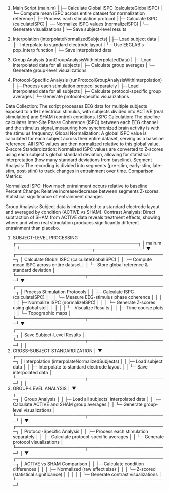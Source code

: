 1. Main Script (main.m)
   |
   ├─ Calculate Global ISPC (calculateGlobalISPC)
   |  └─ Compute mean ISPC across entire dataset for normalization reference
   |
   ├─ Process each stimulation protocol
   |  ├─ Calculate ISPC (calculateISPC)
   |  ├─ Normalize ISPC values (normalizeISPC)
   |  └─ Generate visualizations
   |
   └─ Save subject-level results
      
2. Interpolation (interpolateNormalizedSubjects)
   |
   ├─ Load subject data
   |
   ├─ Interpolate to standard electrode layout
   |  └─ Use EEGLAB's pop_interp function
   |
   └─ Save interpolated data

3. Group Analysis (runGroupAnalysisWithInterpolatedData)
   |
   ├─ Load interpolated data for all subjects
   |
   ├─ Calculate group averages
   |
   └─ Generate group-level visualizations

4. Protocol-Specific Analysis (runProtocolGroupAnalysisWithInterpolation)
   |
   ├─ Process each stimulation protocol separately
   |
   ├─ Load interpolated data for all subjects
   |
   ├─ Calculate protocol-specific group averages
   |
   └─ Generate protocol-specific visualizations


Data Collection: The script processes EEG data for multiple subjects exposed to a 1Hz electrical stimulus, with subjects divided into ACTIVE (real stimulation) and SHAM (control) conditions.
ISPC Calculation: The pipeline calculates Inter-Site Phase Coherence (ISPC) between each EEG channel and the stimulus signal, measuring how synchronized brain activity is with the stimulus frequency.
Global Normalization: A global ISPC value is calculated for each subject across their entire dataset, serving as a baseline reference. All ISPC values are then normalized relative to this global value.
Z-score Standardization: Normalized ISPC values are converted to Z-scores using each subject's global standard deviation, allowing for statistical interpretation (how many standard deviations from baseline).
Segment Analysis: The recording is divided into segments (pre-stim, early-stim, late-stim, post-stim) to track changes in entrainment over time.
Comparison Metrics:

Normalized ISPC: How much entrainment occurs relative to baseline
Percent Change: Relative increase/decrease between segments
Z-scores: Statistical significance of entrainment changes


Group Analysis: Subject data is interpolated to a standard electrode layout and averaged by condition (ACTIVE vs SHAM).
Contrast Analysis: Direct subtraction of SHAM from ACTIVE data reveals treatment effects, showing where and when real stimulation produces significantly different entrainment than placebo.


1. SUBJECT-LEVEL PROCESSING
   ┌───────────────────────────────────────┐
   │            main.m                     │
   └───────────────────────┬───────────────┘
                           ▼
   ┌────────────────────────────────────────────────┐
   │ Calculate Global ISPC (calculateGlobalISPC)    │
   │ ├─ Compute mean ISPC across entire dataset     │
   │ └─ Store global reference & standard deviation │
   └──────────────────────┬─────────────────────────┘
                          ▼
   ┌────────────────────────────────────────────────┐
   │ Process Stimulation Protocols                  │
   │ ├─ Calculate ISPC (calculateISPC)              │
   │ │  └─ Measure EEG-stimulus phase coherence     │
   │ │                                              │
   │ ├─ Normalize ISPC (normalizeISPC)              │
   │ │  └─ Generate Z-scores using global std       │
   │ │                                              │
   │ └─ Visualize Results                           │
   │    ├─ Time course plots                        │
   │    └─ Topographic maps                         │
   └──────────────────────┬─────────────────────────┘
                          ▼
   ┌────────────────────────────────────────────────┐
   │ Save Subject-Level Results                     │
   └──────────────────────┬─────────────────────────┘
                          │
                          │
2. CROSS-SUBJECT STANDARDIZATION
                          │
                          ▼
   ┌────────────────────────────────────────────────┐
   │ Interpolation (interpolateNormalizedSubjects)  │
   │ ├─ Load subject data                           │
   │ ├─ Interpolate to standard electrode layout    │
   │ └─ Save interpolated data                      │
   └──────────────────────┬─────────────────────────┘
                          │
                          │
3. GROUP-LEVEL ANALYSIS
                          │
                          ▼
   ┌────────────────────────────────────────────────┐
   │ Group Analysis                                 │
   │ ├─ Load all subjects' interpolated data        │
   │ ├─ Calculate ACTIVE and SHAM group averages    │
   │ └─ Generate group-level visualizations         │
   └──────────────────────┬─────────────────────────┘
                          │
                          ▼
   ┌────────────────────────────────────────────────┐
   │ Protocol-Specific Analysis                     │
   │ ├─ Process each stimulation separately         │
   │ ├─ Calculate protocol-specific averages        │
   │ └─ Generate protocol visualizations            │
   └──────────────────────┬─────────────────────────┘
                          │
                          ▼
   ┌────────────────────────────────────────────────┐
   │ ACTIVE vs SHAM Comparison                      │
   │ ├─ Calculate condition differences             │
   │ │  ├─ Normalized (raw effect size)             │
   │ │  └─ Z-scored (statistical significance)      │
   │ │                                              │
   │ └─ Generate contrast visualizations            │
   └────────────────────────────────────────────────┘
